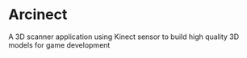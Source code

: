 # Arcinect
A 3D scanner application using Kinect sensor to build high quality 3D models for game development
